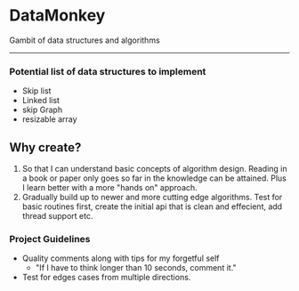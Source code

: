 DataMonkey
==========

Gambit of data structures and algorithms

----------

### Potential list of data structures to implement
* Skip list
* Linked list
* skip Graph
* resizable array

## Why create?
1. So that I can understand basic concepts of algorithm design. Reading in a book or paper only goes so 
far in the knowledge can be attained. Plus I learn better with a more "hands on" approach.
2. Gradually build up to newer and more cutting edge algorithms. Test for basic routines first, create the initial api
that is clean and effecient, add thread support etc.  

### Project Guidelines
* Quality comments along with tips for my forgetful self
  * "If I have to think longer than 10 seconds, comment it."
* Test for edges cases from multiple directions.